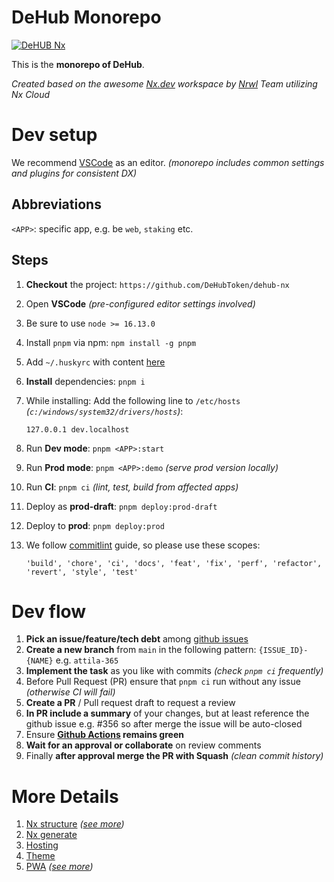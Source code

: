 # DeHub Monorepo

[![DeHUB Nx](https://github.com/DeHubToken/dehub-nx/actions/workflows/dehub-nx.yml/badge.svg)](https://github.com/DeHubToken/dehub-nx/actions/workflows/dehub-nx.yml)

This is the **monorepo of DeHub**.

_Created based on the awesome [Nx.dev](https://nx.dev) workspace by [Nrwl](https://nrwl.io/) Team utilizing Nx Cloud_

# Dev setup

We recommend [VSCode](https://code.visualstudio.com/) as an editor. _(monorepo includes common settings and plugins for consistent DX)_

## Abbreviations

`<APP>`: specific app, e.g. be `web`, `staking` etc.

## Steps

1. **Checkout** the project: `https://github.com/DeHubToken/dehub-nx`
1. Open **VSCode** _(pre-configured editor settings involved)_
1. Be sure to use `node >= 16.13.0`
1. Install `pnpm` via npm: `npm install -g pnpm`
1. Add `~/.huskyrc` with content [here](https://typicode.github.io/husky/#/?id=command-not-found)
1. **Install** dependencies: `pnpm i`
1. While installing:
   Add the following line to `/etc/hosts` _(`c:/windows/system32/drivers/hosts`)_:
   ```
   127.0.0.1 dev.localhost
   ```
1. Run **Dev mode**: `pnpm <APP>:start`
1. Run **Prod mode**: `pnpm <APP>:demo` _(serve prod version locally)_
1. Run **CI**: `pnpm ci` _(lint, test, build from affected apps)_
1. Deploy as **prod-draft**: `pnpm deploy:prod-draft`
1. Deploy to **prod**: `pnpm deploy:prod`
1. We follow [commitlint](https://github.com/merkle-open/frontend-defaults/blob/master/repo/commitlint-conventional-changelog/index.js) guide, so please use these scopes:

   `'build', 'chore', 'ci', 'docs', 'feat', 'fix', 'perf', 'refactor', 'revert', 'style', 'test'`

# Dev flow

1. **Pick an issue/feature/tech debt** among [github issues](https://github.com/DeHubToken/dehub-nx/issues)
1. **Create a new branch** from `main` in the following pattern: `{ISSUE_ID}-{NAME}` e.g. `attila-365`
1. **Implement the task** as you like with commits _(check `pnpm ci` frequently)_
1. Before Pull Request (PR) ensure that `pnpm ci` run without any issue _(otherwise CI will fail)_
1. **Create a PR** / Pull request draft to request a review
1. **In PR include a summary** of your changes, but at least reference the github issue e.g. #356 so after merge the issue will be auto-closed
1. Ensure **[Github Actions](https://github.com/DeHubToken/dehub-nx/actions) remains green**
1. **Wait for an approval or collaborate** on review comments
1. Finally **after approval merge the PR with Squash** _(clean commit history)_

# More Details

1. [Nx structure](README_nx.md) _([see more](https://nx.dev))_
1. [Nx generate](README_nx_gen.md)
1. [Hosting](README_hosting.md)
1. [Theme](README_theme.md)
1. [PWA](README_pwa.md) _([see more](https://web.dev/progressive-web-apps/))_
